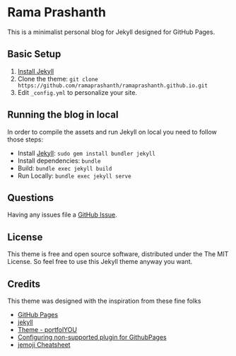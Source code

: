 # Rama Prashanth

This is a minimalist personal blog for Jekyll designed for GitHub Pages.

## Basic Setup

1. [Install Jekyll](http://jekyllrb.com)
2. Clone the theme: `git clone https://github.com/ramaprashanth/ramaprashanth.github.io.git`
3. Edit `_config.yml` to personalize your site.

## Running the blog in local

In order to compile the assets and run Jekyll on local you need to follow those steps:

- Install [Jekyll](https://jekyllrb.com): `sudo gem install bundler jekyll`
- Install dependencies: `bundle`
- Build: `bundle exec jekyll build`
- Run Locally: `bundle exec jekyll serve`

## Questions

Having any issues file a [GitHub Issue](https://github.com/ramaprashanth/ramaprashanth.github.io/issues/new).

## License

This theme is free and open source software, distributed under the The MIT License. So feel free to use this Jekyll theme anyway you want.

## Credits

This theme was designed with the inspiration from these fine folks

- [GitHub Pages](https://pages.github.com/)
- [jekyll](https://jekyllrb.com/docs/github-pages/)
- [Theme - portfolYOU](https://github.com/YoussefRaafatNasry/portfolYOU)
- [Configuring non-supported plugin for GithubPages](https://stackoverflow.com/questions/28249255/how-do-i-configure-github-to-use-non-supported-jekyll-site-plugins)
- [jemoji Cheatsheet](https://www.webfx.com/tools/emoji-cheat-sheet/)